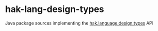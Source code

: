 # hak-lang-design-types
Java package sources implementing the [hak.language.design.types](https://hassan-ait-kaci.net/hlt/doc/hlt/api/hlt/language/design/types/package-summary.html) API
